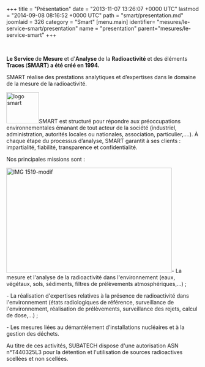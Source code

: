 +++
title = "Présentation"
date = "2013-11-07 13:26:07 +0000 UTC"
lastmod = "2014-09-08 08:16:52 +0000 UTC"
path = "smart/presentation.md"
joomlaid = 326
category = "Smart"
[menu.main]
  identifier= "mesures/le-service-smart/presentation"
  name = "presentation"
  parent="mesures/le-service-smart"
+++
<div align="left"> </div>
<p><strong><span>Le Service </span></strong>de <strong><span>Mesure</span> </strong>et d'<strong><span>Analyse</span> </strong>de la <strong><span>Radioactivité</span> </strong>et des éléments <strong><span>Traces</span> </strong>(<strong><span>SMART) a été créé en 1994. </span></strong></p>
<p>SMART réalise des prestations analytiques et d’expertises dans le domaine de la mesure de la radioactivité.</p>
<p><span><img src="/images/SMART/logo_smart.png" alt="logo smart" width="85" height="81"/>SMART est structuré pour répondre aux préoccupations environnementales émanant de tout acteur de la société (industriel, administration, autorités locales ou nationales, association, particulier,….). </span>À chaque étape du processus d’analyse, SMART garantit à ses clients : impartialité, fiabilité, transparence et confidentialité.</p>
<p>Nos principales missions sont :</p>
<p><img title="Mesure par scintillation liquide (c) Rémi MAURICE" src="images/SMART/IMG_1519-modif.jpg" alt="IMG 1519-modif" width="432" height="274"/>- La mesure et l'analyse de la radioactivité dans l'environnement (eaux, végétaux, sols, sédiments, filtres de prélèvements atmosphériques,...) ;</p>
<p>- La réalisation d'expertises relatives à la présence de radioactivité dans l'environnement (états radiologiques de référence, surveillance de l'environnement, réalisation de prélèvements, surveillance des rejets, calcul de dose,...) ;</p>
<p>- Les mesures liées au démantèlement d’installations nucléaires et à la gestion des déchets.</p>
<p>Au titre de ces activités, SUBATECH dispose d'une autorisation ASN n°T440325L3 pour la détention et l'utilisation de sources radioactives scellées et non scellées.</p>